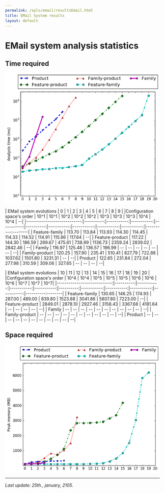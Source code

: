 ```yaml
---
permalink: /spls/email/resultsEmail.html
title: EMail System results
layout: default
---
```

# EMail system analysis statistics

## Time required

![analysis_time](/assets/email-mean-analysis_time-configurations_ascending-logarithmic-ALL.png)

|     EMail system evolutions |         0 |          1 |          2 |          3 |         4 |          5 |          6 |          7 |          8 |        9 | 
|Configuration space's order  |      10^1 |       10^1 |       10^2 |       10^2 |      10^2 |       10^3 |       10^3 |       10^3 |       10^4 |     10^4 |      --|
|----------------------------:|----------:|-----------:|-----------:|-----------:|----------:|-----------:|-----------:|-----------:|-----------:|----------:--------|
|             Feature-family  |    113.70 |     113.84 |     113.93 |     114.30 |    114.45 |     114.33 |     114.52 |     114.91 |     115.86 |   117.64 |      --|
|             Feature-product |    117.22 |     144.30 |     186.59 |     269.67 |    475.61 |     738.99 |    1136.73 |    2359.24 |    2839.02 |  2842.46 |      --|
|             Family          |    116.97 |     125.48 |     136.57 |     196.99 |        -- |         -- |         -- |         -- |         -- |       -- |      --|
|             Family-product  |    120.25 |     157.90 |     235.41 |     510.41 |    827.79 |     722.88 |    1037.62 |    1501.80 |    3231.31 |       -- |      --|
|             Product         |    122.65 |     231.84 |     272.04 |     277.98 |    310.59 |     309.06 |     327.65 |         -- |         -- |       -- |      --|
  
|     EMail system evolutions |        10 |         11 |         12 |         13 |        14 |         15 |         16 |         17 |         18 |       19 |    20  | 
|Configuration space's order  |      10^4 |       10^4 |       10^5 |       10^5 |      10^5 |       10^6 |       10^6 |       10^6 |       10^7 |     10^7 |    10^7| 
|----------------------------:|----------:|-----------:|-----------:|-----------:|----------:|-----------:|-----------:|-----------:|-----------:|----------:--------|
|             Feature-family  |    130.65 |     146.25 |     174.93 |     287.00 |    489.00 |     839.80 |    1523.88 |    3041.86 |    5807.80 |  7223.00 |      --|
|             Feature-product |   2849.01 |    2878.10 |    2927.46 |    3158.43 |   3367.68 |    4181.64 |         -- |         -- |         -- |       -- |      --|
|             Family          |        -- |         -- |         -- |         -- |        -- |         -- |         -- |         -- |         -- |       -- |      --|
|             Family-product  |        -- |         -- |         -- |         -- |        -- |         -- |         -- |         -- |         -- |       -- |      --|
|             Product         |        -- |         -- |         -- |         -- |        -- |         -- |         -- |         -- |         -- |       -- |      --|



## Space required

![analysis_space](/assets/email-mean-memory-configurations_ascending-ALL.png)

---
*Last update: 25th., january, 2105.*
